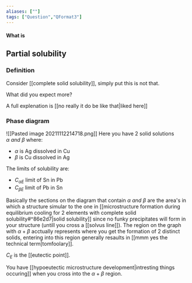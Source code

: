 ```yaml
---
aliases: [""]
tags: ["Question","QFormat3"]
---
```


#### What is
## Partial solubility
### Definition
Consider [[complete solid solubility]], simply put this is not that.

What did you expect more?

A full explenation is [[no really it do be like that|liked here]]

### Phase diagram
![[Pasted image 20211112214718.png]]
Here you have 2 solid solutions $\alpha \:and\:\beta$ where:
- $\alpha$ is Ag dissolved in Cu
- $\beta$ is Cu dissolved in Ag

The limits of solubility are:
- $C_{\alpha E }$ limit of Sn in Pb
- $C_{\beta E}$ limit of Pb in Sn

Basically the sections on the diagram that contain $\alpha \:and\:\beta$ are the area's in which a structure simular to the one in [[microstructure formation during equilibrium cooling for 2 elements with complete solid solubility#^86e2d7|solid solubility]] since no funky precipitates will form in your structure (untill you cross a [[solvus line]]). The region on the graph with $\alpha+\beta$ acctually represents where you get the formation of 2 distinct solids, entering into this region generally resaults in [[mmm yes the technical term|tomfoolary]].

$C_E$ is the [[eutectic point]].

You have [[hypoeutectic microstructure development|intresting things occuring]] when you cross into the $\alpha+\beta$ region.